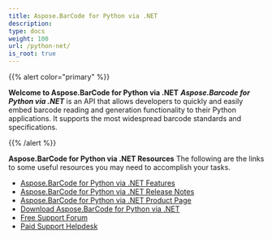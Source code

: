 ```yaml
---
title: Aspose.BarCode for Python via .NET
description: 
type: docs
weight: 100
url: /python-net/
is_root: true
---
```


{{% alert color="primary" %}} 

**Welcome to Aspose.BarCode for Python via .NET**
***Aspose.Barcode for Python via .NET*** is an API that allows developers to quickly and easily embed barcode reading and generation functionality to their Python applications. It supports the most widespread barcode standards and specifications. 

{{% /alert %}} 


**Aspose.BarCode for Python via .NET Resources**
The following are the links to some useful resources you may need to accomplish your tasks.

- [Aspose.BarCode for Python via .NET Features](/barcode/python-net/features/)
- [Aspose.BarCode for Python via .NET Release Notes](/barcode/python-net/release-notes/)
- [Aspose.BarCode for Python via .NET Product Page](https://products.aspose.com/barcode/python-net)
- [Download Aspose.BarCode for Python via .NET](https://downloads.aspose.com/barcode/python-net)
- [Free Support Forum](https://forum.aspose.com/c/barcode)
- [Paid Support Helpdesk](https://helpdesk.aspose.com/)